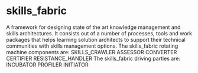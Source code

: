 # skills_fabric
A framework for designing state of the art knowledge management and skills architectures. It consists out of a number of processes, tools and work packages that helps learning solution architects to support their technical communities with skills management options. 
The skills_fabric rotating machine components are:
SKILLS_CRAWLER
ASSESSOR
CONVERTER
CERTIFIER
RESISTANCE_HANDLER
The skills_fabric driving parties are:
INCUBATOR
PROFILER
INITIATOR
